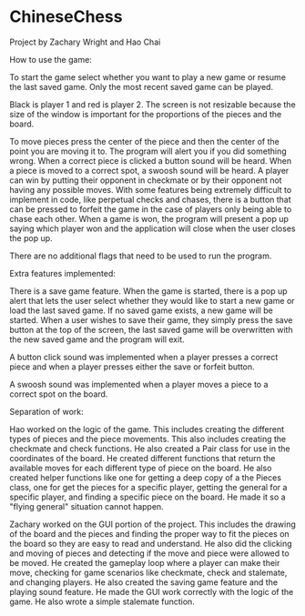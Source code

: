 # ChineseChess
Project by Zachary Wright and Hao Chai

How to use the game:

To start the game select whether you want to play a new game or resume the last saved game. Only the most recent saved game can be played.

Black is player 1 and red is player 2. The screen is not resizable because the size of the window is important for the proportions of the pieces and the board.

To move pieces press the center of the piece and then the center of the point you are moving it to. The program will alert you if you did something wrong. When a correct piece is clicked a button sound will be heard. When a piece is moved to a correct spot, a swoosh sound will be heard. A player can win by putting their opponent in checkmate or by their opponent not having any possible moves. With some features being extremely difficult to implement in code, like perpetual checks and chases, there is a button that can be pressed to forfeit the game in the case of players only being able to chase each other. When a game is won, the program will present a pop up saying which player won and the application will close when the user closes the pop up.

There are no additional flags that need to be used to run the program. 


Extra features implemented:

There is a save game feature. When the game is started, there is a pop up alert that lets the user select whether they would like to start a new game or load the last saved game. If no saved game exists, a new game will be started. When a user wishes to save their game, they simply press the save button at the top of the screen, the last saved game will be overwritten with the new saved game and the program will exit. 

A button click sound was implemented when a player presses a correct piece and when a player presses either the save or forfeit button. 

A swoosh sound was implemented when a player moves a piece to a correct spot on the board.


Separation of work:

Hao worked on the logic of the game. This includes creating the different types of pieces and the piece movements. This also includes creating the checkmate and check functions. He also created a Pair class for use in the coordinates of the board. He created different functions that return the available moves for each different type of piece on the board. He also created helper functions like one for getting a deep copy of a the Pieces class, one for get the pieces for a specific player, getting the general for a specific player, and finding a specific piece on the board. He made it so a "flying general" situation cannot happen.

Zachary worked on the GUI portion of the project. This includes the drawing of the board and the pieces and finding the proper way to fit the pieces on the board so they are easy to read and understand. He also did the clicking and moving of pieces and detecting if the move and piece were allowed to be moved. He created the gameplay loop where a player can make their move, checking for game scenarios like checkmate, check and stalemate, and changing players. He also created the saving game feature and the playing sound feature. He made the GUI work correctly with the logic of the game. He also wrote a simple stalemate function. 
